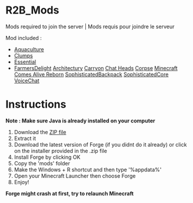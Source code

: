 # R2B_Mods
Mods required to join the server | Mods requis pour joindre le serveur 


Mod included : 
* [Aquaculture](https://www.curseforge.com/minecraft/mc-mods/aquaculture)
* [Clumps](https://www.curseforge.com/minecraft/mc-mods/aquaculture)
* [Essential](https://www.curseforge.com/minecraft/mc-mods/aquaculture)
* [FarmersDelight](https://www.curseforge.com/minecraft/mc-mods/aquaculture)
[Architectury](https://www.curseforge.com/minecraft/mc-mods/aquaculture)
[Carryon](https://www.curseforge.com/minecraft/mc-mods/aquaculture)
[Chat Heads](https://www.curseforge.com/minecraft/mc-mods/aquaculture)
[Corpse](https://www.curseforge.com/minecraft/mc-mods/aquaculture)
[Minecraft Comes Alive Reborn](https://www.curseforge.com/minecraft/mc-mods/aquaculture)
[SophisticatedBackpack](https://www.curseforge.com/minecraft/mc-mods/aquaculture)
[SophisticatedCore](https://www.curseforge.com/minecraft/mc-mods/aquaculture)
[VoiceChat](https://www.curseforge.com/minecraft/mc-mods/aquaculture)


# Instructions  

**Note : Make sure Java is already installed on your computer**

1. Download the [ZIP file](https://github.com/bossmosk/R2B_Mods/archive/refs/heads/main.zip)
2. Extract it
3. Download the latest version of Forge (if you didnt do it already) or click on the installer provided in the .zip file
4. Install Forge by clicking OK
5. Copy the 'mods' folder 
6. Make the Windows + R shortcut and then type '%appdata%'
7. Open your Minecraft Launcher then choose Forge
8. Enjoy!

**Forge might crash at first, try to relaunch Minecraft**
